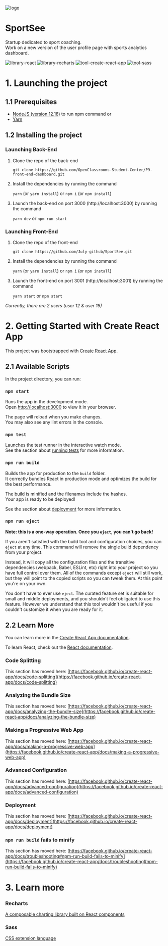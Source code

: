 ![logo](https://user-images.githubusercontent.com/76209231/169522099-204659eb-76cb-4da7-a7f9-df91211fef56.svg)

# SportSee

Startup dedicated to sport coaching.\
Work on a new version of the user profile page with sports analytics dashboard.

![library-react](https://user-images.githubusercontent.com/76209231/169810015-87e342f6-ce87-4033-8e16-8194630f88e0.svg)
![library-recharts](https://user-images.githubusercontent.com/76209231/169810257-b16891a3-8f04-4e3c-8e3a-68a81e8f642b.svg)
![tool-create-react-app](https://user-images.githubusercontent.com/76209231/169812977-cf802d09-7b36-4b2c-97ab-143955aef1fa.svg)
![tool-sass](https://user-images.githubusercontent.com/76209231/169813018-fb083b76-0ea4-4a9c-816a-19786ccdd023.svg)



# 1. Launching the project

## 1.1 Prerequisites

* [NodeJS (version 12.18)](https://nodejs.org/en/) to run npm command
or
* [Yarn](https://yarnpkg.com/)


## 1.2 Installing the project

### Launching Back-End

1. Clone the repo of the back-end

    `git clone https://github.com/OpenClassrooms-Student-Center/P9-front-end-dashboard.git`
2. Install the dependencies by running the command 

    `yarn` (or `yarn install`) or `npm i` (or `npm install`)
3. Launch the back-end on port 3000 (http://localhost:3000) by running the command 

    `yarn dev` or `npm run start`

### Launching Front-End

1. Clone the repo of the front-end

    `git clone https://github.com/July-github/SportSee.git`
2. Install the dependencies by running the command 

    `yarn` (or `yarn install`) or `npm i` (or `npm install`)
3. Launch the front-end on port 3001 (http://localhost:3001) by running the command 

    `yarn start` or `npm start`

*Currently, there are 2 users (user 12 & user 18)*


# 2. Getting Started with Create React App

This project was bootstrapped with [Create React App](https://github.com/facebook/create-react-app).

## 2.1 Available Scripts

In the project directory, you can run:

### `npm start`

Runs the app in the development mode.\
Open [http://localhost:3000](http://localhost:3000) to view it in your browser.

The page will reload when you make changes.\
You may also see any lint errors in the console.

### `npm test`

Launches the test runner in the interactive watch mode.\
See the section about [running tests](https://facebook.github.io/create-react-app/docs/running-tests) for more information.

### `npm run build`

Builds the app for production to the `build` folder.\
It correctly bundles React in production mode and optimizes the build for the best performance.

The build is minified and the filenames include the hashes.\
Your app is ready to be deployed!

See the section about [deployment](https://facebook.github.io/create-react-app/docs/deployment) for more information.

### `npm run eject`

**Note: this is a one-way operation. Once you `eject`, you can't go back!**

If you aren't satisfied with the build tool and configuration choices, you can `eject` at any time. This command will remove the single build dependency from your project.

Instead, it will copy all the configuration files and the transitive dependencies (webpack, Babel, ESLint, etc) right into your project so you have full control over them. All of the commands except `eject` will still work, but they will point to the copied scripts so you can tweak them. At this point you're on your own.

You don't have to ever use `eject`. The curated feature set is suitable for small and middle deployments, and you shouldn't feel obligated to use this feature. However we understand that this tool wouldn't be useful if you couldn't customize it when you are ready for it.

## 2.2 Learn More

You can learn more in the [Create React App documentation](https://facebook.github.io/create-react-app/docs/getting-started).

To learn React, check out the [React documentation](https://reactjs.org/).

### Code Splitting

This section has moved here: [https://facebook.github.io/create-react-app/docs/code-splitting](https://facebook.github.io/create-react-app/docs/code-splitting)

### Analyzing the Bundle Size

This section has moved here: [https://facebook.github.io/create-react-app/docs/analyzing-the-bundle-size](https://facebook.github.io/create-react-app/docs/analyzing-the-bundle-size)

### Making a Progressive Web App

This section has moved here: [https://facebook.github.io/create-react-app/docs/making-a-progressive-web-app](https://facebook.github.io/create-react-app/docs/making-a-progressive-web-app)

### Advanced Configuration

This section has moved here: [https://facebook.github.io/create-react-app/docs/advanced-configuration](https://facebook.github.io/create-react-app/docs/advanced-configuration)

### Deployment

This section has moved here: [https://facebook.github.io/create-react-app/docs/deployment](https://facebook.github.io/create-react-app/docs/deployment)

### `npm run build` fails to minify

This section has moved here: [https://facebook.github.io/create-react-app/docs/troubleshooting#npm-run-build-fails-to-minify](https://facebook.github.io/create-react-app/docs/troubleshooting#npm-run-build-fails-to-minify)


# 3. Learn more 
### Recharts

[A composable charting library built on React components](https://recharts.org/en-US/)

### Sass

[CSS extension language](https://sass-lang.com/)
